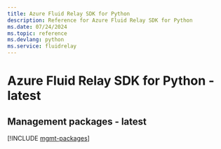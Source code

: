 ```yaml
---
title: Azure Fluid Relay SDK for Python
description: Reference for Azure Fluid Relay SDK for Python
ms.date: 07/24/2024
ms.topic: reference
ms.devlang: python
ms.service: fluidrelay
---
```

# Azure Fluid Relay SDK for Python - latest

## Management packages - latest
[!INCLUDE [mgmt-packages](fluid-relay-mgmt-index.md)]
